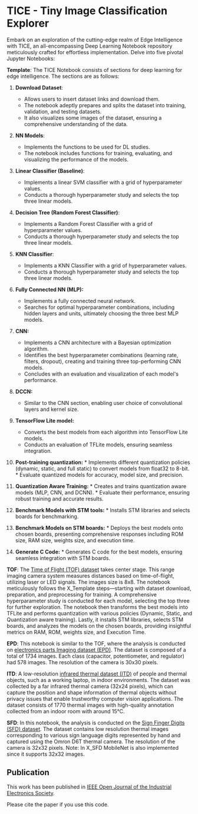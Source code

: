 # TICE - Tiny Image Classification Explorer
Embark on an exploration of the cutting-edge realm of Edge Intelligence with TICE, an all-encompassing Deep Learning Notebook repository meticulously crafted for effortless implementation. Delve into five pivotal Jupyter Notebooks:

**Template**: The TICE Notebook consists of sections for deep learning for edge intelligence. The sections are as follows:

   1. **Download Dataset**:
      * Allows users to insert dataset links and download them.
      * The notebook adeptly prepares and splits the dataset into training, validation, and testing datasets.
      * It also visualizes some images of the dataset, ensuring a comprehensive understanding of the data.
   2. **NN Models**:
      * Implements the functions to be used for DL studies.
      * The notebook includes functions for training, evaluating, and visualizing the performance of the models.

   3. **Linear Classifier (Baseline)**:
      * Implements a linear SVM classifier with a grid of hyperparameter values.
      * Conducts a thorough hyperparameter study and selects the top three linear models.

   4. **Decision Tree (Random Forest Classifier)**:
      * Implements a Random Forest Classifier with a grid of hyperparameter values.
      * Conducts a thorough hyperparameter study and selects the top three linear models.

   5. **KNN Classifier**:
      * Implements a KNN Classifier with a grid of hyperparameter values.
      * Conducts a thorough hyperparameter study and selects the top three linear models.
     
   6. **Fully Connected NN (MLP):**
      * Implements a fully connected neural network.
      * Searches for optimal hyperparameter combinations, including hidden layers and units, ultimately choosing the three best MLP models.

   7. **CNN:**
      * Implements a CNN architecture with a Bayesian optimization algorithm.
      * Identifies the best hyperparameter combinations (learning rate, filters, dropout), creating and training three top-performing CNN models.
      * Concludes with an evaluation and visualization of each model's performance.

   8. **DCCN:**
      * Similar to the CNN section, enabling user choice of convolutional layers and kernel size.

   9. **TensorFlow Lite model:**
      * Converts the best models from each algorithm into TensorFlow Lite models.
      * Conducts an evaluation of TFLite models, ensuring seamless integration.

   10. **Post-training quantization:**
      * Implements different quantization policies (dynamic, static, and full static) to convert models from float32 to 8-bit.
      * Evaluate quantized models for accuracy, model size, and precision.

   11. **Quantization Aware Training:**
      * Creates and trains quantization aware models (MLP, CNN, and DCNN).
      * Evaluate their performance, ensuring robust training and accurate results.

   12. **Benchmark Models with STM tools:**
      * Installs STM libraries and selects boards for benchmarking.

   13. **Benchmark Models on STM boards:**
      * Deploys the best models onto chosen boards, presenting comprehensive responses including ROM size, RAM size, weights size, and execution time.

   14. **Generate C Code:**
      * Generates C code for the best models, ensuring seamless integration with STM boards.
    
**TOF**: The [Time of Flight (TOF) dataset](https://www.dropbox.com/s/4txj0ob6ovy9jbr/time-of-flight.zip?dl=1) takes center stage. This range imaging camera system measures distances based on time-of-flight, utilizing laser or LED signals. The images size is 8x8. The notebook meticulously follows the X_Template steps—starting with dataset download, preparation, and preprocessing for training. A comprehensive hyperparameter study is conducted for each model, selecting the top three for further exploration. The notebook then transforms the best models into TFLite and performs quantization with various policies (Dynamic, Static, and Quantization aware training). Lastly, it installs STM libraries, selects STM boards, and analyzes the models on the chosen boards, providing insightful metrics on RAM, ROM, weights size, and Execution Time.

**EPD**: This notebook is similar to the TOF, where the analysis is conducted on [electronics parts Imaging dataset (EPD)](https://github.com/praneelchand10/Electronics-Parts-Dataset.git). The dataset is composed of a total of 1734 images. Each class (capacitor, potentiometer, and regulator) had 578 images. The resolution of the camera is 30x30 pixels.

**ITD**: A low-resolution [infrared thermal dataset (ITD)](https://zenodo.org/records/5574233/files/Infrared%20thermal%20dataset.zip) of people and thermal objects, such as a working laptop, in indoor environments. The dataset was collected by a far infrared thermal camera (32x24 pixels), which can capture the position and shape information of thermal objects without privacy issues that enable trustworthy computer vision applications. The dataset consists of 1770 thermal images with high-quality annotation collected from an indoor room with around 15°C.

**SFD**: In this notebook, the analysis is conducted on the [Sign Finger Digits (SFD) dataset](https://zenodo.org/records/6053169). The dataset contains low resolution thermal images corresponding to various sign language digits represented by hand and captured using the Omron D6T thermal camera. The resolution of the camera is 32x32 pixels.
Note: In X_SFD MobileNet is also implemented since it supports 32x32 images.

## Publication
This work has been published in [IEEE Open Journal of the Industrial Electronics Society](https://doi.org/10.1109/OJIES.2024.3451959).

Please cite the paper if you use this code.
